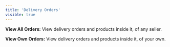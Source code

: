 ```yaml
---
title: 'Delivery Orders'
visible: true
---
```


**View All Orders:** View delivery orders and products inside it, of any seller.

**View Own Orders:** View delivery orders and products inside it, of your own.

